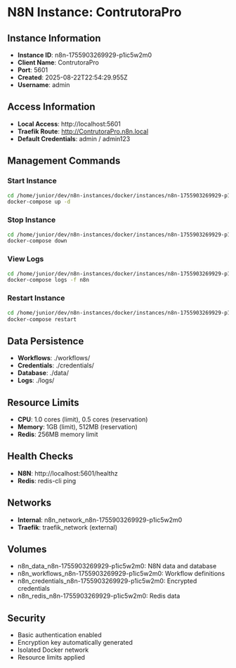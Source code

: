# N8N Instance: ContrutoraPro

## Instance Information
- **Instance ID**: n8n-1755903269929-p1ic5w2m0
- **Client Name**: ContrutoraPro
- **Port**: 5601
- **Created**: 2025-08-22T22:54:29.955Z
- **Username**: admin

## Access Information
- **Local Access**: http://localhost:5601
- **Traefik Route**: http://ContrutoraPro.n8n.local
- **Default Credentials**: admin / admin123

## Management Commands

### Start Instance
```bash
cd /home/junior/dev/n8n-instances/docker/instances/n8n-1755903269929-p1ic5w2m0
docker-compose up -d
```

### Stop Instance
```bash
cd /home/junior/dev/n8n-instances/docker/instances/n8n-1755903269929-p1ic5w2m0
docker-compose down
```

### View Logs
```bash
cd /home/junior/dev/n8n-instances/docker/instances/n8n-1755903269929-p1ic5w2m0
docker-compose logs -f n8n
```

### Restart Instance
```bash
cd /home/junior/dev/n8n-instances/docker/instances/n8n-1755903269929-p1ic5w2m0
docker-compose restart
```

## Data Persistence
- **Workflows**: ./workflows/
- **Credentials**: ./credentials/
- **Database**: ./data/
- **Logs**: ./logs/

## Resource Limits
- **CPU**: 1.0 cores (limit), 0.5 cores (reservation)
- **Memory**: 1GB (limit), 512MB (reservation)
- **Redis**: 256MB memory limit

## Health Checks
- **N8N**: http://localhost:5601/healthz
- **Redis**: redis-cli ping

## Networks
- **Internal**: n8n_network_n8n-1755903269929-p1ic5w2m0
- **Traefik**: traefik_network (external)

## Volumes
- n8n_data_n8n-1755903269929-p1ic5w2m0: N8N data and database
- n8n_workflows_n8n-1755903269929-p1ic5w2m0: Workflow definitions
- n8n_credentials_n8n-1755903269929-p1ic5w2m0: Encrypted credentials
- n8n_redis_n8n-1755903269929-p1ic5w2m0: Redis data

## Security
- Basic authentication enabled
- Encryption key automatically generated
- Isolated Docker network
- Resource limits applied

